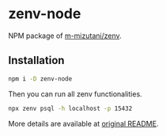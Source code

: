 # zenv-node

NPM package of [m-mizutani/zenv](https://github.com/m-mizutani/zenv).

## Installation

```bash
npm i -D zenv-node
```

Then you can run all zenv functionalities.

```bash
npx zenv psql -h localhost -p 15432
```

More details are available at [original README](https://github.com/m-mizutani/zenv?tab=readme-ov-file#basic-usage).
